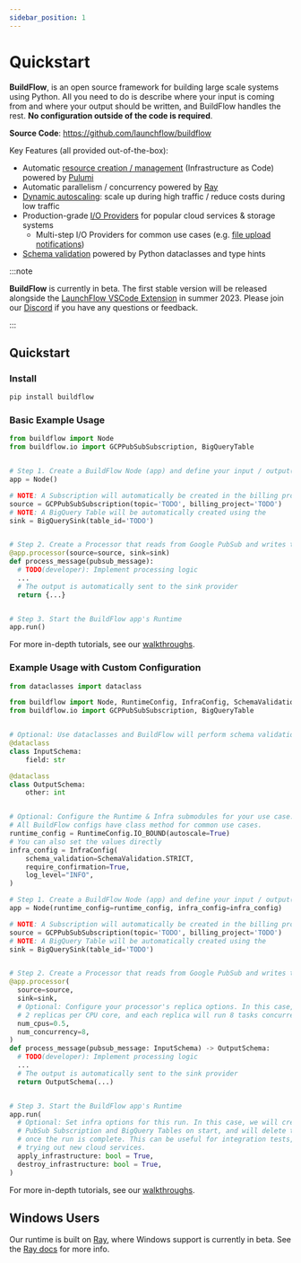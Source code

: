 ```yaml
---
sidebar_position: 1
---
```


# Quickstart

**BuildFlow**, is an open source framework for building large scale systems using Python. All you need to do is describe where your input is coming from and where your output should be written, and BuildFlow handles the rest. **No configuration outside of the code is required**.

**Source Code**: https://github.com/launchflow/buildflow

Key Features (all provided out-of-the-box):

- Automatic [resource creation / management](resource-creation) (Infrastructure as Code) powered by [Pulumi](https://github.com/pulumi/pulumi)
- Automatic parallelism / concurrency powered by [Ray](https://github.com/ray-project/ray)
- [Dynamic autoscaling](autoscaling.md): scale up during high traffic / reduce costs during low traffic
- Production-grade [I/O Providers](io-providers/overview) for popular cloud services & storage systems
  - Multi-step I/O Providers for common use cases (e.g. [file upload notifications](io-connectors/gcs_notifications))
- [Schema validation](schema-validation) powered by Python dataclasses and type hints

:::note

**BuildFlow** is currently in beta. The first stable version will be released alongside the [LaunchFlow VSCode Extension](https://www.launchflow.com/) in summer 2023. Please join our [Discord](https://discordapp.com/invite/wz7fjHyrCA) if you have any questions or feedback.

:::

## Quickstart

### Install

```bash
pip install buildflow
```

### Basic Example Usage

```python
from buildflow import Node
from buildflow.io import GCPPubSubSubscription, BigQueryTable


# Step 1. Create a BuildFlow Node (app) and define your input / output(s)
app = Node()

# NOTE: A Subscription will automatically be created in the billing project
source = GCPPubSubSubscription(topic='TODO', billing_project='TODO')
# NOTE: A BigQuery Table will be automatically created using the  
sink = BigQuerySink(table_id='TODO')


# Step 2. Create a Processor that reads from Google PubSub and writes to BigQuery
@app.processor(source=source, sink=sink)
def process_message(pubsub_message):
  # TODO(developer): Implement processing logic
  ...
  # The output is automatically sent to the sink provider
  return {...}


# Step 3. Start the BuildFlow app's Runtime
app.run()
```

For more in-depth tutorials, see our [walkthroughs](category/walkthroughs).


### Example Usage with Custom Configuration

```python
from dataclasses import dataclass

from buildflow import Node, RuntimeConfig, InfraConfig, SchemaValidation
from buildflow.io import GCPPubSubSubscription, BigQueryTable


# Optional: Use dataclasses and BuildFlow will perform schema validation checks
@dataclass
class InputSchema:
    field: str

@dataclass
class OutputSchema:
    other: int


# Optional: Configure the Runtime & Infra submodules for your use case.
# All BuildFlow configs have class method for common use cases.
runtime_config = RuntimeConfig.IO_BOUND(autoscale=True)
# You can also set the values directly
infra_config = InfraConfig(
    schema_validation=SchemaValidation.STRICT,
    require_confirmation=True,
    log_level="INFO",
)

# Step 1. Create a BuildFlow Node (app) and define your input / output(s)
app = Node(runtime_config=runtime_config, infra_config=infra_config)

# NOTE: A Subscription will automatically be created in the billing project
source = GCPPubSubSubscription(topic='TODO', billing_project='TODO')
# NOTE: A BigQuery Table will be automatically created using the  
sink = BigQuerySink(table_id='TODO')


# Step 2. Create a Processor that reads from Google PubSub and writes to BigQuery
@app.processor(
  source=source,
  sink=sink, 
  # Optional: Configure your processor's replica options. In this case, we will run 
  # 2 replicas per CPU core, and each replica will run 8 tasks concurrently.
  num_cpus=0.5,
  num_concurrency=8,
)
def process_message(pubsub_message: InputSchema) -> OutputSchema:
  # TODO(developer): Implement processing logic
  ...
  # The output is automatically sent to the sink provider
  return OutputSchema(...)


# Step 3. Start the BuildFlow app's Runtime
app.run(
  # Optional: Set infra options for this run. In this case, we will create the
  # PubSub Subscription and BigQuery Tables on start, and will delete them
  # once the run is complete. This can be useful for integration tests, or when
  # trying out new cloud services.
  apply_infrastructure: bool = True,
  destroy_infrastructure: bool = True,
)
```

For more in-depth tutorials, see our [walkthroughs](category/walkthroughs).

## Windows Users

Our runtime is built on [Ray](https://ray.io/), where Windows support is currently in beta. See the [Ray docs](https://docs.ray.io/en/latest/ray-overview/installation.html#windows-support) for more info.

